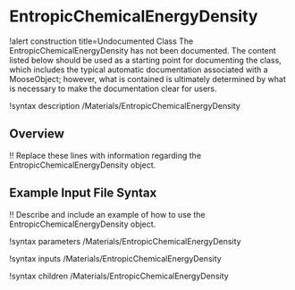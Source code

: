 # EntropicChemicalEnergyDensity

!alert construction title=Undocumented Class
The EntropicChemicalEnergyDensity has not been documented. The content listed below should be used as a starting point for
documenting the class, which includes the typical automatic documentation associated with a
MooseObject; however, what is contained is ultimately determined by what is necessary to make the
documentation clear for users.

!syntax description /Materials/EntropicChemicalEnergyDensity

## Overview

!! Replace these lines with information regarding the EntropicChemicalEnergyDensity object.

## Example Input File Syntax

!! Describe and include an example of how to use the EntropicChemicalEnergyDensity object.

!syntax parameters /Materials/EntropicChemicalEnergyDensity

!syntax inputs /Materials/EntropicChemicalEnergyDensity

!syntax children /Materials/EntropicChemicalEnergyDensity
